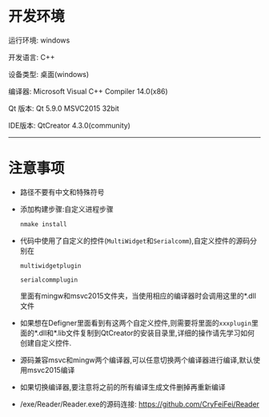 # 开发环境

运行环境: windows 

开发语言: C++ 

设备类型: 桌面(windows) 

编译器: Microsoft Visual C++ Compiler 14.0(x86) 

Qt 版本: Qt 5.9.0 MSVC2015 32bit 

IDE版本: QtCreator 4.3.0(community) 


***

# 注意事项

* 路径不要有中文和特殊符号

* 添加构建步骤:自定义进程步骤

  ``` makefile
  nmake install
  ```

* 代码中使用了自定义的控件(`MultiWidget`和`Serialcomm`),自定义控件的源码分别在

  `multiwidgetplugin`

  `serialcommplugin`

  里面有mingw和msvc2015文件夹，当使用相应的编译器时会调用这里的\*.dll文件

* 如果想在Defigner里面看到有这两个自定义控件,则需要将里面的`xxxplugin`里面的\*.dll和\*.lib文件复制到QtCreator的安装目录里,详细的操作请先学习如何创建自定义控件.

* 源码兼容msvc和mingw两个编译器,可以任意切换两个编译器进行编译,默认使用msvc2015编译

* 如果切换编译器,要注意将之前的所有编译生成文件删掉再重新编译

* /exe/Reader/Reader.exe的源码连接: https://github.com/CryFeiFei/Reader




